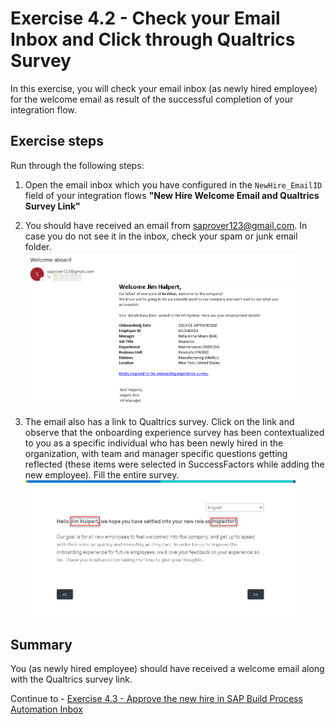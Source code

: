 # Exercise 4.2 - Check your Email Inbox and Click through Qualtrics Survey

In this exercise, you will check your email inbox (as newly hired employee) for the welcome email as result of the successful completion of your integration flow.

## Exercise steps

Run through the following steps:

1. Open the email inbox which you have configured in the `NewHire_EmailID` field of your integration flows <b>"New Hire Welcome Email and Qualtrics Survey Link"</b>

2. You should have received an email from saprover123@gmail.com. In case you do not see it in the inbox, check your spam or junk email folder.
<br><img src="/exercises/ex4/ex42/images/Step02.png" width=90% height=90%>

3. The email also has a link to Qualtrics survey. Click on the link and observe that the onboarding experience survey has been contextualized to you as a specific individual who has been newly hired in the organization, with team and manager specific questions getting reflected (these items were selected in SuccessFactors while adding the new employee). Fill the entire survey.
<br><img src="/exercises/ex4/ex42/images/Step03.png" width=90% height=90%>

## Summary

You (as newly hired employee) should have received a welcome email along with the Qualtrics survey link.

Continue to - [Exercise 4.3 - Approve the new hire in SAP Build Process Automation Inbox](/exercises/ex4/ex43)
